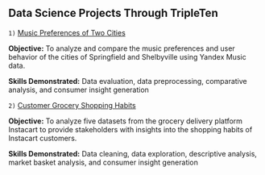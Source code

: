 ## Data Science Projects Through TripleTen

`1)` [Music Preferences of Two Cities](https://github.com/ChStLeGitHub/Project01-Music-Preferences-of-Two-Cities)

**Objective:** To analyze and compare the music preferences and user behavior of the cities of Springfield and Shelbyville using Yandex Music data. 

**Skills Demonstrated:** Data evaluation, data preprocessing, comparative analysis, and consumer insight generation

`2)` [Customer Grocery Shopping Habits](https://github.com/ChStLeGitHub/Project02-Customer-Grocery-Shopping-Habits)

**Objective:** To analyze five datasets from the grocery delivery platform Instacart to provide stakeholders with insights into the shopping habits of Instacart customers.

**Skills Demonstrated:** Data cleaning, data exploration, descriptive analysis, market basket analysis, and consumer insight generation
